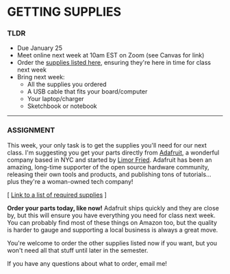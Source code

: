 # GETTING SUPPLIES

### TLDR  
* Due January 25  
* Meet online next week at 10am EST on Zoom (see Canvas for link)
* Order the [supplies listed here](https://docs.google.com/spreadsheets/d/1eFKwcQB5PgZMCaIBkQ6jCpR6jHgA8spqsIOZDBLMFAg/edit?usp=sharing), ensuring they're here in time for class next week  
* Bring next week:  
  * All the supplies you ordered  
  * A USB cable that fits your board/computer  
  * Your laptop/charger  
  * Sketchbook or notebook

***

### ASSIGNMENT
This week, your only task is to get the supplies you'll need for our next class. I'm suggesting you get your parts directly from [Adafruit](https://adafruit.com), a wonderful company based in NYC and started by [Limor Fried](https://github.com/readme/podcast/limor-fried-adafruit). Adafruit has been an amazing, long-time supporter of the open source hardware community, releasing their own tools and products, and publishing tons of tutorials... plus they're a woman-owned tech company!

\[ [Link to a list of required supplies](https://docs.google.com/spreadsheets/d/1eFKwcQB5PgZMCaIBkQ6jCpR6jHgA8spqsIOZDBLMFAg/edit?usp=sharing) \]

**Order your parts today, like now!** Adafruit ships quickly and they are close by, but this will ensure you have everything you need for class next week. You can probably find most of these things on Amazon too, but the quality is harder to gauge and supporting a local business is always a great move.

You're welcome to order the other supplies listed now if you want, but you won't need all that stuff until later in the semester.

If you have any questions about what to order, email me!

